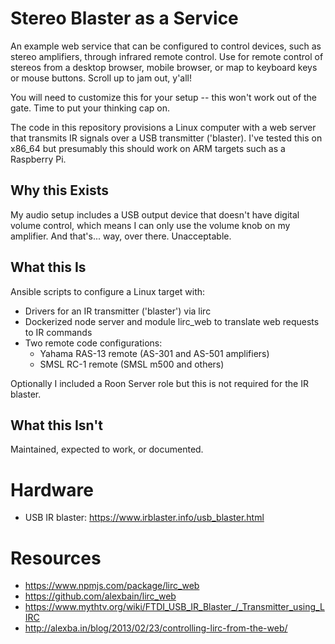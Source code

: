 # Stereo Blaster as a Service

An example web service that can be configured to control devices, such as stereo amplifiers, through infrared remote control. Use for remote control of stereos from a desktop browser, mobile browser, or map to keyboard keys or mouse buttons. Scroll up to jam out, y'all!

You will need to customize this for your setup -- this won't work out of the gate. Time to put your thinking cap on.

The code in this repository provisions a Linux computer with a web server that transmits IR signals over a USB transmitter ('blaster). I've tested this on x86_64 but presumably this should work on ARM targets such as a Raspberry Pi.


## Why this Exists

My audio setup includes a USB output device that doesn't have digital volume control, which means I can only use the volume knob on my amplifier. And that's... way, over there. Unacceptable.


## What this Is

Ansible scripts to configure a Linux target with:

- Drivers for an IR transmitter ('blaster') via lirc
- Dockerized node server and module lirc_web to translate web requests to IR commands
- Two remote code configurations:
  - Yahama RAS-13 remote (AS-301 and AS-501 amplifiers)
  - SMSL RC-1 remote (SMSL m500 and others)

Optionally I included a Roon Server role but this is not required for the IR blaster.

## What this Isn't

Maintained, expected to work, or documented.


# Hardware

- USB IR blaster: https://www.irblaster.info/usb_blaster.html


# Resources

- https://www.npmjs.com/package/lirc_web
- https://github.com/alexbain/lirc_web
- https://www.mythtv.org/wiki/FTDI_USB_IR_Blaster_/_Transmitter_using_LIRC
- http://alexba.in/blog/2013/02/23/controlling-lirc-from-the-web/
